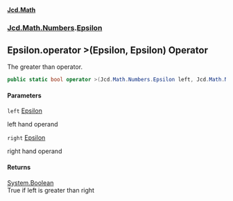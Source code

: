 #### [Jcd.Math](index.md 'index')
### [Jcd.Math.Numbers](Jcd.Math.Numbers.md 'Jcd.Math.Numbers').[Epsilon](Jcd.Math.Numbers.Epsilon.md 'Jcd.Math.Numbers.Epsilon')

## Epsilon.operator >(Epsilon, Epsilon) Operator

The greater than operator.

```csharp
public static bool operator >(Jcd.Math.Numbers.Epsilon left, Jcd.Math.Numbers.Epsilon right);
```
#### Parameters

<a name='Jcd.Math.Numbers.Epsilon.op_GreaterThan(Jcd.Math.Numbers.Epsilon,Jcd.Math.Numbers.Epsilon).left'></a>

`left` [Epsilon](Jcd.Math.Numbers.Epsilon.md 'Jcd.Math.Numbers.Epsilon')

left hand operand

<a name='Jcd.Math.Numbers.Epsilon.op_GreaterThan(Jcd.Math.Numbers.Epsilon,Jcd.Math.Numbers.Epsilon).right'></a>

`right` [Epsilon](Jcd.Math.Numbers.Epsilon.md 'Jcd.Math.Numbers.Epsilon')

right hand operand

#### Returns
[System.Boolean](https://docs.microsoft.com/en-us/dotnet/api/System.Boolean 'System.Boolean')  
True if left is greater than right